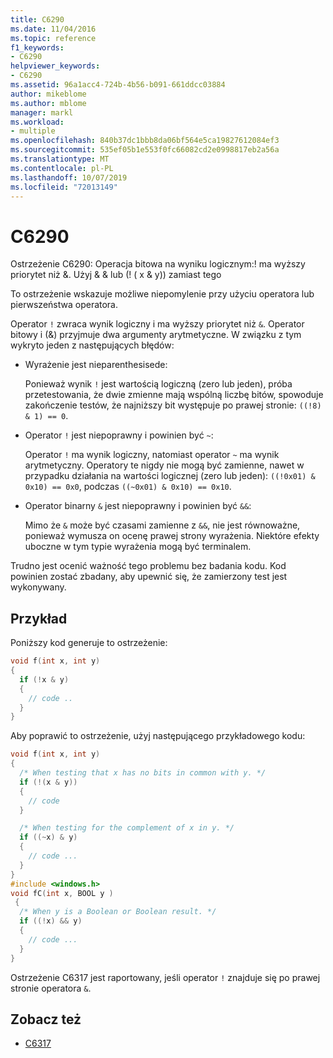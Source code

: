 ```yaml
---
title: C6290
ms.date: 11/04/2016
ms.topic: reference
f1_keywords:
- C6290
helpviewer_keywords:
- C6290
ms.assetid: 96a1acc4-724b-4b56-b091-661ddcc03884
author: mikeblome
ms.author: mblome
manager: markl
ms.workload:
- multiple
ms.openlocfilehash: 840b37dc1bbb8da06bf564e5ca19827612084ef3
ms.sourcegitcommit: 535ef05b1e553f0fc66082cd2e0998817eb2a56a
ms.translationtype: MT
ms.contentlocale: pl-PL
ms.lasthandoff: 10/07/2019
ms.locfileid: "72013149"
---
```

# <a name="c6290"></a>C6290
Ostrzeżenie C6290: Operacja bitowa na wyniku logicznym:! ma wyższy priorytet niż &. Użyj & & lub (! ( x & y)) zamiast tego

To ostrzeżenie wskazuje możliwe niepomylenie przy użyciu operatora lub pierwszeństwa operatora.

Operator `!` zwraca wynik logiczny i ma wyższy priorytet niż `&`. Operator bitowy i (&) przyjmuje dwa argumenty arytmetyczne. W związku z tym wykryto jeden z następujących błędów:

- Wyrażenie jest nieparenthesisede:

   Ponieważ wynik `!` jest wartością logiczną (zero lub jeden), próba przetestowania, że dwie zmienne mają wspólną liczbę bitów, spowoduje zakończenie testów, że najniższy bit występuje po prawej stronie: `((!8) & 1) == 0`.

- Operator `!` jest niepoprawny i powinien być `~`:

   Operator `!` ma wynik logiczny, natomiast operator `~` ma wynik arytmetyczny. Operatory te nigdy nie mogą być zamienne, nawet w przypadku działania na wartości logicznej (zero lub jeden): `((!0x01) & 0x10) == 0x0`, podczas `((~0x01) & 0x10) == 0x10`.

- Operator binarny `&` jest niepoprawny i powinien być `&&`:

   Mimo że `&` może być czasami zamienne z `&&`, nie jest równoważne, ponieważ wymusza on ocenę prawej strony wyrażenia. Niektóre efekty uboczne w tym typie wyrażenia mogą być terminalem.

Trudno jest ocenić ważność tego problemu bez badania kodu. Kod powinien zostać zbadany, aby upewnić się, że zamierzony test jest wykonywany.

## <a name="example"></a>Przykład

Poniższy kod generuje to ostrzeżenie:

```cpp
void f(int x, int y)
{
  if (!x & y)
  {
    // code ..
  }
}
```

Aby poprawić to ostrzeżenie, użyj następującego przykładowego kodu:

```cpp
void f(int x, int y)
{
  /* When testing that x has no bits in common with y. */
  if (!(x & y))
  {
    // code
  }

  /* When testing for the complement of x in y. */
  if ((~x) & y)
  {
    // code ...
  }
}
#include <windows.h>
void fC(int x, BOOL y )
 {
  /* When y is a Boolean or Boolean result. */
  if ((!x) && y)
  {
    // code ...
  }
}
```

Ostrzeżenie C6317 jest raportowany, jeśli operator `!` znajduje się po prawej stronie operatora `&`.

## <a name="see-also"></a>Zobacz też

- [C6317](../code-quality/c6317.md)